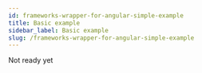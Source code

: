 ```yaml
---
id: frameworks-wrapper-for-angular-simple-example
title: Basic example
sidebar_label: Basic example
slug: /frameworks-wrapper-for-angular-simple-example
---
```


Not ready yet

